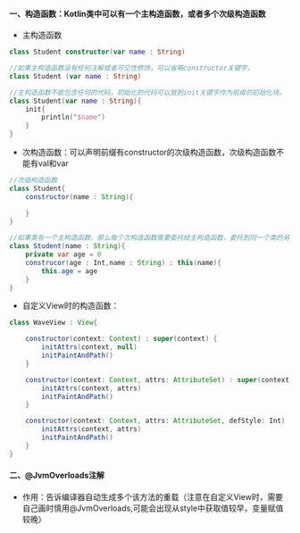 #### 一、构造函数：Kotlin类中可以有一个主构造函数，或者多个次级构造函数

- 主构造函数

```kotlin
class Student constructor(var name : String)

//如果主构造函数没有任何注解或者可见性修饰，可以省略constructor关键字。
class Student (var name : String)

//主构造函数不能包含任何的代码，初始化的代码可以放到init关键字作为前缀的初始化块。
class Student(var name : String){
    init{
        println("$name")
    }
}
```

- 次构造函数：可以声明前缀有constructor的次级构造函数，次级构造函数不能有val和var

```java
//次级构造函数
class Student{
    constructor(name : String){
        
    }
}

//如果类有一个主构造函数，那么每个次构造函数需要委托给主构造函数，委托到同一个类的另一个构造函数用this关键字
class Student(name : String){
    private var age = 0
    construcor(age : Int,name : String) : this(name){
        this.age = age
    }
}
```

- 自定义View时的构造函数：

```java
class WaveView : View{

    constructor(context: Context) : super(context) {
        initAttrs(context, null)
        initPaintAndPath()
    }

    constructor(context: Context, attrs: AttributeSet) : super(context, attrs) {
        initAttrs(context, attrs)
        initPaintAndPath()
    }

    constructor(context: Context, attrs: AttributeSet, defStyle: Int) : super(context, attrs, defStyle) {
        initAttrs(context, attrs)
        initPaintAndPath()
    }
}
```



#### 二、@JvmOverloads注解

- 作用：告诉编译器自动生成多个该方法的重载（注意在自定义View时，需要自己画时慎用@JvmOverloads,可能会出现从style中获取值较早，变量赋值较晚）



